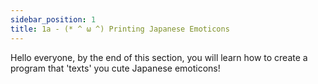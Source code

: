 ```yaml
---
sidebar_position: 1
title: 1a - (* ^ ω ^) Printing Japanese Emoticons
---
```


Hello everyone, by the end of this section, you will learn how to create a
program that 'texts' you cute Japanese emoticons!

